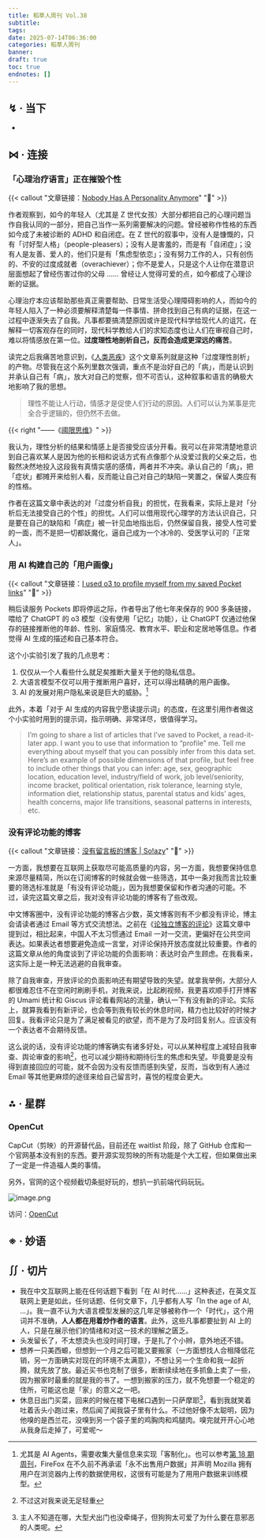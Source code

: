 ```yaml
---
title: 稻草人周刊 Vol.38
subtitle: 
tags: 
date: 2025-07-14T06:36:00
categories: 稻草人周刊
banner: 
draft: true
toc: true
endnotes: []
---
```


<!--more-->

## ↯ · 当下

- 

## ⋈︎ · 连接

### 「心理治疗语言」正在摧毁个性

{{< callout "文章链接：[Nobody Has A Personality Anymore](https://www.freyaindia.co.uk/p/nobody-has-a-personality-anymore)" "📜" >}}

作者观察到，如今的年轻人（尤其是 Z 世代女孩）大部分都把自己的心理问题当作自我认同的一部分，把自己当作一系列需要解决的问题。曾经被称作性格的东西如今成了未被诊断的 ADHD 和自闭症。在 Z 世代的叙事中，没有人是慷慨的，只有「讨好型人格」（people-pleasers）；没有人是害羞的，而是有「自闭症」；没有人是友善、爱人的，他们只是有「焦虑型依恋」；没有努力工作的人，只有创伤的、不安的过度成就者（overachiever）；你不是爱人，只是这个人让你在潜意识层面想起了曾经伤害过你的父母 …… 曾经让人觉得可爱的点，如今都成了心理诊断的证据。

心理治疗本应该帮助那些真正需要帮助、日常生活受心理障碍影响的人，而如今的年轻人陷入了一种必须要解释清楚每一件事情、拼命找到自己有病的证据，在这一过程中逐渐失去了自我。凡事都要搞清楚原因或许是现代科学给现代人的诅咒，在解释一切客观存在的同时，现代科学教给人们的求知态度也让人们在审视自己时，难以将情感放在第一位。**过度理性地剖析自己，反而会造成更深远的痛苦**。

读完之后我痛苦地意识到，《[人类恶疾](/categories/人类恶疾/)》这个文章系列就是这种「过度理性剖析」的产物。尽管我在这个系列里数次强调，重点不是治好自己的「病」，而是认识到并承认自己有「病」，放大对自己的觉察，但不可否认，这种叙事和语言的确极大地影响了我的思想。

> 理性不能让人行动，情感才是促使人们行动的原因。人们可以认为某事是完全合乎逻辑的，但仍然不去做。

{{< right "——《[阈限思维](/library/2025/阈限思维/)》" >}}

我认为，理性分析的结果和情感上是否接受应该分开看。我可以在非常清楚地意识到自己喜欢某人是因为他的长相和说话方式有点像那个从没爱过我的父亲之后，也毅然决然地投入这段我有真情实感的感情，两者并不冲突。承认自己的「病」，把「症状」都摊开来给别人看，反而能让自己对自己的缺陷一笑置之，保留人类应有的性格。

作者在这篇文章中表达的对「过度分析自我」的担忧，在我看来，实际上是对「分析后无法接受自己的个性」的担忧。人们可以借用现代心理学的方法认识自己，只是要在自己的缺陷和「病症」被一针见血地指出后，仍然保留自我，接受人性可爱的一面，而不是把一切都妖魔化，逼自己成为一个冰冷的、受医学认可的「正常人」。

### 用 AI 构建自己的「用户画像」

{{< callout "文章链接：[I used o3 to profile myself from my saved Pocket links](https://noperator.dev/posts/o3-pocket-profile/)" "📜" >}}

稍后读服务 Pockets 即将停运之际，作者导出了他七年来保存的 900 多条链接，喂给了 ChatGPT 的 o3 模型（没有使用「记忆」功能），让 ChatGPT 仅通过他保存的链接推断他的年龄、性别、家庭情况、教育水平、职业和定居地等信息。作者觉得 AI 生成的描述和自己基本符合。

这个小实验引发了我的几点思考：

1. 仅仅从一个人看些什么就足矣推断大量关于他的隐私信息。
2. 大语言模型不仅可以用于推断用户喜好，还可以得出精确的用户画像。
3. AI 的发展对用户隐私来说是巨大的威胁。[^1]

此外，本着「对于 AI 生成的内容我宁愿读提示词」的态度，在这里引用作者做这个小实验时用到的提示词，指示明确、非常详尽，很值得学习。

> I’m going to share a list of articles that I’ve saved to Pocket, a read-it-later app. I want you to use that information to “profile” me. Tell me everything about myself that you can possibly infer from this data set. Here’s an example of possible dimensions of that profile, but feel free to include other things that you can infer: age, sex, geographic location, education level, industry/field of work, job level/seniority, income bracket, political orientation, risk tolerance, learning style, information diet, relationship status, parental status and kids’ ages, health concerns, major life transitions, seasonal patterns in interests, etc.

### 没有评论功能的博客

{{< callout "文章链接：[没有留言板的博客 \| So!azy](https://blog.solazy.me/20250716/)" "📜" >}}

一方面，我想要在互联网上获取尽可能高质量的内容，另一方面，我想要保持信息来源尽量精简，所以在订阅博客的时候就会做一些筛选，其中一条对我而言比较重要的筛选标准就是「有没有评论功能」，因为我想要保留和作者沟通的可能。不过，读完这篇文章之后，我对没有评论功能的博客有了些改观。

中文博客圈中，没有评论功能的博客占少数，英文博客则有不少都没有评论，博主会请读者通过 Email 等方式交流想法。之前在《[论独立博客的评论](/posts/论独立博客的评论/)》这篇文章中提到过，相比起来，中国人不太习惯通过 Email 一对一交流，更偏好在公共空间表达。如果表达者想要避免造成一言堂，对评论保持开放态度就比较重要。作者的这篇文章从他的角度谈到了评论功能的负面影响：表达时会产生顾虑。在我看来，这实际上是一种无法逃避的自我审查。

除了自我审查，开放评论的负面影响还有期望导致的失望。就拿我举例，大部分人都很难忍住不在空闲时刷刷手机，对我来说，比起刷视频，我更喜欢顺手打开博客的 Umami 统计和 Giscus 评论看看网站的流量，确认一下有没有新的评论。实际上，就算我看到有新评论，也会等到我有较长的休息时间，精力也比较好的时候才回复。我看评论只是为了满足被看见的欲望，而不是为了及时回复别人。应该没有一个表达者不会期待反馈。

这么说的话，没有评论功能的博客确实有诸多好处，可以从某种程度上减轻自我审查、舆论审查的影响[^3]，也可以减少期待和期待衍生的焦虑和失望。毕竟要是没有得到直接回应的可能，就不会因为没有反馈而感到失望，反而，当收到有人通过 Email 等其他更麻烦的途径来给自己留言时，喜悦的程度会更大。

## ⁂ · 星群

### OpenCut

CapCut（剪映）的开源替代品，目前还在 waitlist 阶段，除了 GitHub 仓库和一个官网基本没有别的东西。要开源实现剪映的所有功能是个大工程，但如果做出来了一定是一件造福人类的事情。

另外，官网的这个视频截切条挺好玩的，想扒一扒前端代码玩玩。

![image.png](https://image.guhub.cn/picgo2025/20250714235811.png)

访问：[OpenCut](https://opencut.app)

## ※ · 妙语



## ∬ · 切片

- 我在中文互联网上能在任何话题下看到「在 AI 时代……」这种表述，在英文互联网上更是如此，任何话题、任何文章下，几乎都有人写「In the age of AI, ...」。我一直不认为大语言模型发展的这几年足够被称作一个「时代」，这个用词并不准确，**人人都在用着炒作者的语言**。此外，这些凡事都要扯到 AI 上的人，只是在展示他们的情绪和对这一技术的理解之匮乏。
- 头发留长了，不太想烫头也没时间打理，于是扎了个小辫，意外地还不错。
- 想养一只美西螈，但想到一个月之后可能又要搬家（一方面想找人合租降低花销，另一方面确实对现在的环境不太满意），不想让另一个生命和我一起折腾，就先放了放。最近买书也克制了很多，断断续续地在多抓鱼上卖了一些，因为搬家时最重的就是我的书了。一想到搬家的压力，就不免想要一个稳定的住所，可能这也是「家」的意义之一吧。
- 休息日出门买菜，回来的时候在楼下电梯口遇到一只萨摩耶[^2]，看到我就笑着吐着舌头小跑过来，然后闻了闻我袋子里有什么。不过他好像不太聪明，因为他嗅的是西兰花，没嗅到另一个袋子里的鸡胸肉和鸡腿肉。嗅完就开开心心地从我身后走掉了，可爱呢～

[^1]: 尤其是 AI Agents，需要收集大量信息来实现「客制化」。也可以参考[第 18 期周刊](/posts/weekly/18/#firefox-放弃了用户隐私)，FireFox 在不久前不再承诺「永不出售用户数据」并声明 Mozilla 拥有用户在浏览器内上传的数据使用权，这很有可能是为了用用户数据来训练模型。

[^2]: 主人不知道在哪，大型犬出门也没牵绳子，但狗狗太可爱了为什么要在意邪恶的人类呢。

[^3]: 不过这对我来说无足轻重
